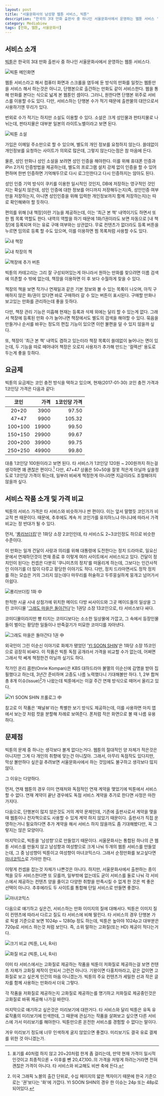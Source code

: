 ```yaml
---
layout: post
title: "서울문화사의 남성향 웹툰 서비스, 빅툰"
description: "한국의 3대 만화 출판사 중 하나인 서울문화사에서 운영하는 웹툰 서비스 '빅툰'을 소개한다."
category: Mediabiew
tags: [만화, 웹툰, 서울문화사]
---
```


## 서비스 소개

[빅툰](http://www.big-toon.com/)은 한국의 3대 만화 출판사 중 하나인 서울문화사에서 운영하는 웹툰 서비스다.

![빅툰 메인화면](https://lh3.googleusercontent.com/-uAQ_qr8BfjQ/WJCg0QqaNNI/AAAAAAAAStQ/zgTBN9gozMc90J9ok__irAiZp3FbeAwZwCLcB/w600/big-toon-main.jpg "빅툰은 서울문화사에서 운영하는 웹툰 서비스다.")

웹툰 서비스라고 해서 컴퓨터 화면과 스크롤을 염두에 둔 방식의 만화를 일컷는 웹툰만을 서비스 해서 하는것은 아니고, 단행본으로 출간하는 만화도 같이 서비스한다.
웹을 통해 만화를 본다는 식으로 넓게 본 웹툰인 셈이다.
그러니, 원한다면 단행본 위주로 서비스를 이용할 수도 있다.
다만, 서비스하는 단행본 수가 적기 때문에 출판물의 대안으로서 사용하기엔 무리가 있다.

번외로 수가 적기는 하지만 소설도 이용할 수 있다.
소설은 크게 성인물과 판타지물로 나뉘는데, 판타지물은 대부분 일본의 라이트노벨이라고 보면 된다.

![빅툰 소설](https://lh3.googleusercontent.com/-W0FB4BnoKR0/WJChdUh8J8I/AAAAAAAAStY/yqHDA94TJk8Cdobp4ccR-19zYIfiMcLXQCLcB/w600/big-toon-novel.jpg "소설은 수가 적고 거의 성인물과 라이트노벨이다.")

가입은 이메일 주소만으로 할 수 있으며, 별도의 개인 정보를 요청하지 않는다.
쓸데없이 개인정보를 요청하는 사이트가 의외로 많은데, 그렇지 않는다는점은 참 마음에 든다.

물론, 성인 만화나 성인 소설을 보려면 성인 인증을 해야한다.
이를 위해 휴대폰 인증과 iPin 2가지 인증방법을 제공하는데,
별도의 프로그램 설치 강제 없이 인증을 할 수 있어 편하며
한번 인증하면 기억해두므로 다시 로그인한다고 다시 인증하지는 않아도 된다.

성인 인증 기억 방식이 쿠키를 이용한 일시적인 것인지, DB에 저장하는 영구적인 것인지는 확실치 않은데, 성인 인증에 대한 정보를 어디까지 저장해두는지(즉, 성인인증 여부만을 저장하는지, 아니면 성인인증을 위해 입력한 개인정보까지 함께 저장하는지)는 따로 확인해봐야 할 듯하다.

편의를 위해 [내 책장]이란 기능을 제공하는데,
이는 '최근 본 책' 내역이기도 하면서 또한 찜 목록 역할도 한다.
내역의 역할을 하기 때문에 1화/1권이라도 보면 자동으로 [내 책장]에 등록되며 이는 유료 구매 여부와는 상관없다.
무료 컨텐츠가 없더라도 등록 버튼을 누르면 임의로 등록 할 수도 있으며, 이를 이용하면 찜 목록처럼 사용할 수도 있다.

![내 책장](https://lh3.googleusercontent.com/-2ZNRP3SVhrg/WJCiz1ntQrI/AAAAAAAAStw/9-MAUwLXlMgZ6Yz5f6jueJKuRFX3o29oQCLcB/w600/big-toon-book-cage.jpg "한번이라도 보거나 추가 버튼을 누르면 책장에 등록된다.")

![내 착장의 책](https://lh3.googleusercontent.com/-BY9aEVerGgQ/WJCjG-VBrJI/AAAAAAAASuA/xV12MYZI_MA4x6rf1C28gMzvUU0ggGs4wCLcB/s550/big-toon-book-case-sub.jpg "책장의 책을 보면 기본 정보와 화/권 목록, 구매버튼이 표시된다.")

![책장에 추가 버튼](https://lh3.googleusercontent.com/-tvRX6UYT4Xs/WJCi_USKN9I/AAAAAAAASt4/P6GR0bvtZqYAPACEi3gPJ1eZpfnCkH-XQCLcB/w600/big-toon-book-cage-add.jpg "목록의 왼쪽 위와 왼쪽 아래에 있는 추가 버튼을 눌러 책장에 등록할 수도 있다.")

빅툰의 카테고리는 그리 잘 구성되어있는게 아니라서
원하는 만화를 찾으려면 이름 검색에 의존할 수 밖에 없는데,
책장을 이용하면 이 후 보다 수월하게 찾을 수 있다.

책장의 책을 보면 작가나 연재일과 같은 기본 정보와 볼 수 있는 목록이 나오며,
아직 구매하지 않은 화/권이 있다면 바로 구매하러 갈 수 있는 버튼이 표시된다.
구매할 만화나 보고있는 만화를 관리하는데 좋을 듯하다.

다만, 책장 관리 기능은 미흡해 현재는 등록과 삭제 외에는 달리 할 수 있는게 없다.
그래서 책장에 등록된 만화 수가 늘어나면 책장에서도 별도의 검색을 해야할 수 있다.
묶음을 만들거나 순서를 바꾸는 정도의 편집 기능이 있으면 이런 불편을 덜 수 있지 않을까 싶다.

또, 책장이 '최근 본 책' 내역도 겸하고 있는터라 책장 목록이 쓸데없이 늘어나는 면이 있는데,
두 기능을 따로 떼어내어 책장은 오로지 사용자가 추가해 만드는 '컬렉션' 용도로 두는게 좋을 듯하다.



## 요금제

빅툰의 요금제는 코인 충전 방식을 택하고 있으며, 현재(2017-01-30) 코인 충전 가격과 1코인당 가격은 다음과 같다:

   코인   |  가격  | 1코인당 가격
:--------:|-------:|-------------:
   20+20  |   3900 |    97.50
   47+47  |   9900 |   105.32
  100+100 |  19900 |    99.50
  150+150 |  29900 |    99.67
  200+200 |  39900 |    99.75
  250+250 |  49900 |    99.80

대충 1코인당 100원이라고 보면 된다.
타 서비스가 1코인당 120원 ~ 200원까지 하는걸 생각하면 꽤 괜찮은 편이다.[^1]
다만, 47+47 상품은 50+50을 잘못 적은게 아닐까 싶을정도로 1코인당 가격이 튀는데,
일부러 비싸게 책정한게 아니라면 지금이라도 조절해야지 않을까 싶다.

[^1]: 표기를 40처럼 하지 않고 20+20처럼 한게 좀 걸리는데, 만약 현재 가격이 일시적인것이고 최종적으론 + 이후를 뺀 20,47,100..의 가격을 저렇게 하려는거라면 전혀 괜찮은 가격이 아니다. 타 서비스와 비교해도 비싼 축에 든다.



## 서비스 작품 소개 및 가격 비교

빅툰의 서비스 가격은 타 서비스와 비슷하거나 싼 편이다.
이는 앞서 말했듯 코인가가 비교적 싼 때문이다.
때문에, 추후에도 계속 저 코인가를 유지하느냐 아니냐에 따라서 가격 비교는 정 반대가 될 수 있다.

먼저, '[롱리브더킹](http://www.big-toon.com/comic_list.php?unqno=1846)'은 1화당 소장 2코인인데, 타 서비스도 2~3코인정도 하므로 비슷한 수준이다.

이 만화는 일개 건달이 사랑과 의리를 위해 대통령에 도전한다는 정치 드라마로,
일요신문에서 연재하던것이 연재 종료 후 이렇게 여러 사이트에서 서비스되고 있다.
건달이 정치인이 된다는 컨셉은 다분히 '쿠니미츠의 정치'를 떠올리게 하는데,
그보다는 인간사적인 이야기를 더 많이 다루고 황당한 이야기도 적다.
다만, 정치 드라마면서도 정작 정치를 하는 모습은 거의 그리지 않는데다
마무리를 허술하고 두루뭉실하게 뭉개고 넘어가서 아쉽다.

![롱리브더킹 1화 中](https://lh3.googleusercontent.com/-2K6vx4SN1gw/WJCja7DM0kI/AAAAAAAASuI/mipaS_YJ39EJ7mH_n-hzuIayAhAPDQ5nwCLcB/w232/long-live-the-king-1-001-008-4.jpg "차는법도 참 각양각색이라고 생각했던 이 얘기가 결국 정치에 뛰어드는 계기 중 하나가 된다.")

한적한 시골 시내 상점가에 위치한 메이드 다방 씨사이드와 그곳 메이드들의 일상을 그린 코미디물 '[그래도 마을은 돌아간다](http://www.big-toon.com/comic_list.php?unqno=2108)'는 1권당 소장 13코인으로, 타 서비스보다 싸다.

코미디물이라지만 빵 터지는 코미디보다는 소소한 일상물에 가깝고,
그 속에서 등장인물들이 벌이는 황당한 일들이나 딴죽걸기가 미묘한 코미디를 자아낸다.

![그래도 마을은 돌아간다 1권 中](https://lh3.googleusercontent.com/-rNHINHOYSe8/WJCoNLdu7pI/AAAAAAAASvA/Ez0vHMlsOYIH1t1IKW6XfoMfiho9yCAXACLcB/w320/soremachi_01-p009-6.jpg "일상과 황당함, 그리고 딴죽 사이에서 미묘한 코미디를 자아낸다.")

외국인이 그린 이순신 이야기로 화제가 됐었던 '[YI SOON SHIN](http://www.big-toon.com/comic_list.php?unqno=2339)'은 1화당 소장 15코인으로 굉장히 비싸다.
이 작품은 빅툰 독점 공개라서 가격을 비교할 수가 없는데, 어쩌면 그래서 막 쎄게 책정한건 아닐까 싶기도 하다.

작가인 온리 콤판(Onrie Kompan)은 KBS 대하드라마 불멸의 이순신에 감명을 받아 집필했다고 하는데, 3년간 준비하며 고증도 나름 노력했다니 기대해볼만 하다.
1, 2부 합쳐 총 8개 이슈(Issue)[^2]가 나왔는데 빅툰에서는 이걸 주간 연재 방식으로 떼어서 올리고 있다.

[^2]: 미국 그래픽 노블의 출간 단위로, 수십 페이지의 얇은 책자이기 때문에 한국 기준으로는 '권'보다는 '화'에 가깝다. YI SOON SHIN의 경우 한 이슈는 24p 또는 48p로 되어있다.

![YI SOON SHIN 프롤로그 中](https://lh3.googleusercontent.com/-CMThqJQV0gY/WJCucKdkIBI/AAAAAAAASvU/-Nhj5q_8cg45HLr0iDKwrjeNJpuKwF6gwCLcB/w307/yi-soon-shin-000-009-1.jpg "YI SOON SHIN은 이순신의 일대기를 그린 그래픽노블로, 빅툰 독점 공개다.")

참고로 이 작품은 '패널뷰'라는 특별한 보기 방식도 제공하는데,
이를 사용하면 마치 앱에서 보는것 처럼 컷을 분할해 차례로 보여준다.
폰처럼 작은 화면으로 볼 때 나름 유용하다.



## 문제점

빅툰의 문제 중 하나는 생각보다 볼게 없다는거다.
웹툰의 절대적인 양 자체가 적은것은 아니지만 그게 다 개인의 취향에 맞는건 아니잖아.
그래서, 아무리 독점작도 있다지만, 막상 볼만하다 싶은걸 추려보면 서울문화사에서 하는 것임에도 불구하고 생각보다 많지 않다.

그 이유는 다양하다.

먼저, 연재 웹툰의 경우 이미 연재처와 독점적인 연재 계약을 맺었기에 빅툰에서 서비스 할 수 없다.
연재 계약이 끝난 경우에도 독점 서비스 계약을 추가로 한다면 사정은 마찬가지다.

다음으로, 단행본이 많지 않은것도 거의 계약 문제인데,
기존에 출판사로서 계약을 맺을 때 웹툰이나 전자책으로도 사용할 수 있게 계약 하지 않았기 때문이다.
출판사가 직접 운영하는거니 필요하다면 추가 계약을 해서 서비스 하지 않을까도 좀 기대해봤다만, 꼭 그렇지는 않은 모양이다.

마지막으로, 빅툰을 '남성향'으로 만들었기 때문이다.
서울문화사는 통합된 하나의 큰 웹툰 서비스를 만들지 않고
남성향과 여성향으로 크게 나눠 두개의 웹툰 서비스를 만들었는데,
그 중 남성향이 빅툰이고 여성향이 마녀코믹스다.
그래서 순정만화를 보고싶다면 [마녀코믹스](http://www.mcomics.co.kr/)로 가야만 한다.

이렇게 컨셉을 잡는것 자체가 나쁜것은 아니다.
하지만, 서울문화사에서 출판하는 종이책을 모두 서비스한다면 또 모를까,
일부밖에 없는데도 굳이 서비스를 둘로 나눠 각 서비스에서 제공하는 컨텐츠 양을 줄이고
다양한 취향을 만족시킬 수 없게 한 것은 썩 좋은 선택이 아니다.
추후에라도 두 사이트를 통합해 단일 서비스로 만들면 좋겠다.

![마녀코믹스](https://lh3.googleusercontent.com/-z20QNxqukns/WJDIm8STzFI/AAAAAAAASwE/O2AGrg-fsuImUQWrI9DpY2XgnmNPQUNOgCLcB/w270/mcomics.jpg "굳이 별도 서비스로 나눠서 순정만화를 보려면 마녀코믹스로 가야만 한다.")

다음으로 얘기하고 싶은건, 서비스하는 만화 이미지의 질에 대해서다.
빅툰은 이미지 질이 컨텐츠에 따라서 다르고 질도 타 서비스에 비해 딸린다.
타 서비스의 경우 단행본 가로 픽셀 기준으로 보면 1024p ~ 1280p 정도 하는데,
빅툰은 높아야 1024p고 대부분은 720p로 서비스 하는것 처럼 보인다.
즉, 소위 말하는 고화질(또는 HD) 제공이 적다는거다.

![크기 비교 (빅툰, L사, R사)](https://lh3.googleusercontent.com/-IGEh21evibk/WJDEWIvtoII/AAAAAAAASvo/ct5N3BLmt1Q2L34_uiRxLdz40s4j2ztXwCLcB/w604/lltk-compare-size.jpg "크기 비교. 왼쪽부터 빅툰, L사, R사")

![화질 비교 (빅툰, L사, R사)](https://lh3.googleusercontent.com/-T7OVd1yVgnU/WJDEaj5B-yI/AAAAAAAASvw/-4aigW7Nb0wNcTEtWoGnfri0HpElhwnawCLcB/w604/lltk-compare-quality.png "화질 비교. 왼쪽부터 빅툰, L사, R사")

이미 타 서비스에서는 고화질로 제공하는 작품을
빅툰이 저화질로 제공하는걸 보면 컨텐츠 자체가 고화질 제작이 안되서 그런건 아니다.
기왕이면 다홍치마라고, 같은 값이면 고화질로 보고 싶은게 인간의 마음 아니겠는가.
빅툰의 주요 컨텐츠가 세밀한 선과 작은 글자를 함께 사용하는 만화라서 더욱 그렇다.

각 작품을 저화질로 제공하는지 고화질로 제공하는를 명기하고
저화질로 제공중인것은 고화질로 바꿔 제공해 나가길 바란다.

마지막으로 얘기하고 싶은것은 미리보기에 대한거다.
타 서비스와 달리 빅툰은 유독 유료작품의 미리보기에 인색한데,
그 때문에 관심가는 작품을 살펴보고 싶으면 다른 서비스에 가서 미리보기를 해야한다.
빅툰만으론 온전한 서비스를 경험할 수 없다는 말이다.

겨우 미리보기 정도에 너무 인색하게 굴지 않았으면 좋겠다.
미리보기도 결국 유료 결제를 위한 것 아니겠는가.
